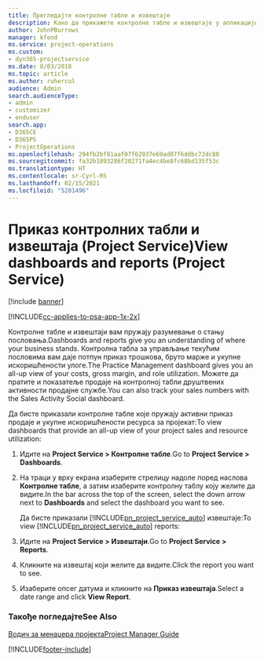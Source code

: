 ```yaml
---
title: Прегледајте контролне табле и извештаје
description: Како да прикажете контролне табле и извештаје у апликацији Project Service
author: JohnPBurrows
manager: kfend
ms.service: project-operations
ms.custom:
- dyn365-projectservice
ms.date: 8/03/2018
ms.topic: article
ms.author: ruhercul
audience: Admin
search.audienceType:
- admin
- customizer
- enduser
search.app:
- D365CE
- D365PS
- ProjectOperations
ms.openlocfilehash: 294fb2bf81aaf07f62937e69ad07f6ddbc72dc80
ms.sourcegitcommit: fa32b1893286f20271fa4ec4be8fc68bd135f53c
ms.translationtype: HT
ms.contentlocale: sr-Cyrl-RS
ms.lasthandoff: 02/15/2021
ms.locfileid: "5281496"
---
```

# <a name="view-dashboards-and-reports-project-service"></a><span data-ttu-id="42408-103">Приказ контролних табли и извештаја (Project Service)</span><span class="sxs-lookup"><span data-stu-id="42408-103">View dashboards and reports (Project Service)</span></span>

[!include [banner](../includes/psa-now-project-operations.md)]

[!INCLUDE[cc-applies-to-psa-app-1x-2x](../includes/cc-applies-to-psa-app-1x-2x.md)]

<span data-ttu-id="42408-104">Контролне табле и извештаји вам пружају разумевање о стању пословања.</span><span class="sxs-lookup"><span data-stu-id="42408-104">Dashboards and reports give you an understanding of where your business stands.</span></span> <span data-ttu-id="42408-105">Контролна табла за управљање текућим пословима вам даје потпун приказ трошкова, бруто марже и укупне искоришћености улоге.</span><span class="sxs-lookup"><span data-stu-id="42408-105">The Practice Management dashboard gives you an all-up view of your costs, gross margin, and role utilization.</span></span> <span data-ttu-id="42408-106">Можете да пратите и показатеље продаје на контролној табли друштвених активности продајне службе.</span><span class="sxs-lookup"><span data-stu-id="42408-106">You can also track your sales numbers with the Sales Activity Social dashboard.</span></span>  
  
 <span data-ttu-id="42408-107">Да бисте приказали контролне табле које пружају активни приказ продаје и укупне искоришћености ресурса за пројекат:</span><span class="sxs-lookup"><span data-stu-id="42408-107">To view dashboards that provide an all-up view of your project sales and resource utilization:</span></span>  
  
1. <span data-ttu-id="42408-108">Идите на **Project Service > Контролне табле**.</span><span class="sxs-lookup"><span data-stu-id="42408-108">Go to **Project Service > Dashboards**.</span></span>  
  
2. <span data-ttu-id="42408-109">На траци у врху екрана изаберите стрелицу надоле поред наслова **Контролне табле**, а затим изаберите контролну таблу коју желите да видите.</span><span class="sxs-lookup"><span data-stu-id="42408-109">In the bar across the top of the screen, select the down arrow next to **Dashboards** and select the dashboard you want to see.</span></span>  
  
   <span data-ttu-id="42408-110">Да бисте приказали [!INCLUDE[pn_project_service_auto](../includes/pn-project-service-auto.md)] извештаје:</span><span class="sxs-lookup"><span data-stu-id="42408-110">To view [!INCLUDE[pn_project_service_auto](../includes/pn-project-service-auto.md)] reports:</span></span>  
  
3. <span data-ttu-id="42408-111">Идите на **Project Service > Извештаји**.</span><span class="sxs-lookup"><span data-stu-id="42408-111">Go to **Project Service > Reports**.</span></span>  
  
4. <span data-ttu-id="42408-112">Кликните на извештај који желите да видите.</span><span class="sxs-lookup"><span data-stu-id="42408-112">Click the report you want to see.</span></span>  
  
5. <span data-ttu-id="42408-113">Изаберите опсег датума и кликните на **Приказ извештаја**.</span><span class="sxs-lookup"><span data-stu-id="42408-113">Select a date range and click **View Report**.</span></span>  
  
### <a name="see-also"></a><span data-ttu-id="42408-114">Такође погледајте</span><span class="sxs-lookup"><span data-stu-id="42408-114">See Also</span></span>  
 [<span data-ttu-id="42408-115">Водич за менаџера пројекта</span><span class="sxs-lookup"><span data-stu-id="42408-115">Project Manager Guide</span></span>](../psa/project-manager-guide.md)


[!INCLUDE[footer-include](../includes/footer-banner.md)]